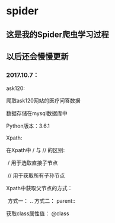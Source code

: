 # spider

## 这是我的Spider爬虫学习过程
## 以后还会慢慢更新

### 2017.10.7：
ask120:  

爬取ask120网站的医疗问答数据  

数据存储在mysql数据库中  

Python版本：3.6.1



Xpath:

在Xpath中 / 与 // 的区别:

​       /  用于选取直接子节点

​       // 用于获取所有子孙节点 

Xpath中获取父节点的方式：

​    方式一： ..      方式二： parent::

获取class属性值： @class